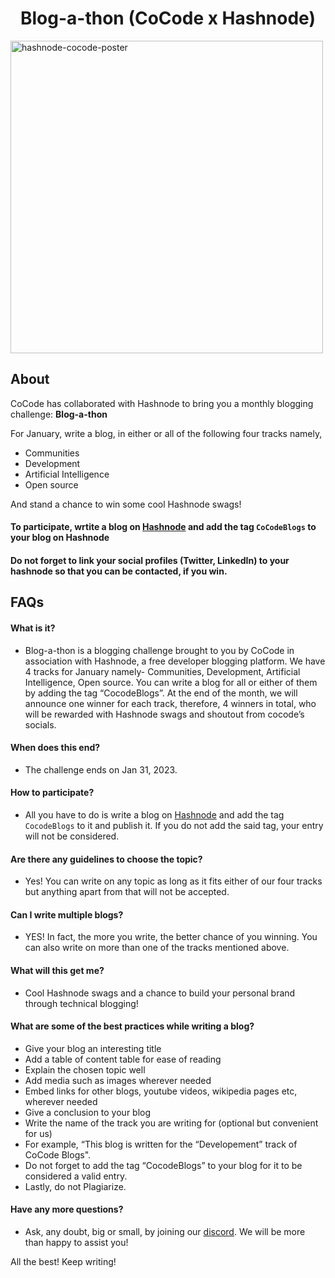 <h1 align="center"> Blog-a-thon (CoCode x Hashnode) </h1>

<img src ="https://i.ibb.co/jk6JQkX/hashnode-annoucement-poster.png" alt="hashnode-cocode-poster" border="0" width="500px">

## About
CoCode has collaborated with Hashnode to bring you a monthly blogging challenge: **Blog-a-thon**

For January, write a blog, in either or all of the following four tracks namely, 

- Communities
- Development
- Artificial Intelligence
- Open source

And stand a chance to win some cool Hashnode swags!

#### To participate, wrtite a blog on [Hashnode](https://hashnode.com/) and add the tag `CoCodeBlogs` to your blog on Hashnode

#### Do not forget to link your social profiles (Twitter, LinkedIn) to your hashnode so that you can be contacted, if you win.

## FAQs

#### What is it?
- Blog-a-thon is a blogging challenge brought to you by CoCode in association with Hashnode, a free developer blogging platform. 
We have 4 tracks for January namely- Communities, Development, Artificial Intelligence, Open source.
You can write a blog for all or either of them by adding the tag “CocodeBlogs”. At the end of the month, we will announce one winner for each track, therefore, 4 winners in total, who will be rewarded with Hashnode swags and shoutout from cocode’s socials.

#### When does this end?
- The challenge ends on Jan 31, 2023.

#### How to participate?
- All you have to do is write a blog on [Hashnode](https://hashnode.com) and add the tag `CocodeBlogs` to it and publish it. If you do not add the said tag, your entry will not be considered.

#### Are there any guidelines to choose the topic?
- Yes! You can write on any topic as long as it fits either of our four tracks but anything apart from that will not be accepted.

#### Can I write multiple blogs?
- YES! In fact, the more you write, the better chance of you winning. You can also write on more than one of the tracks mentioned above. 

#### What will this get me?
- Cool Hashnode swags and a chance to build your personal brand through technical blogging!

#### What are some of the best practices while writing a blog?
- Give your blog an interesting title
- Add a table of content table for ease of reading
- Explain the chosen topic well
- Add media such as images wherever needed
- Embed links for other blogs, youtube videos, wikipedia pages etc, wherever needed
- Give a conclusion to your blog
- Write the name of the track you are writing for (optional but convenient for us)
- For example, “This blog is written for the “Developement” track of CoCode Blogs".
- Do not forget to add the tag “CocodeBlogs” to your blog for it to be considered a valid entry.
- Lastly, do not Plagiarize.

#### Have any more questions?
- Ask, any doubt, big or small, by joining our [discord](https://discord.gg/WP8BQvrzzc). We will be more than happy to assist you!


All the best! Keep writing!

